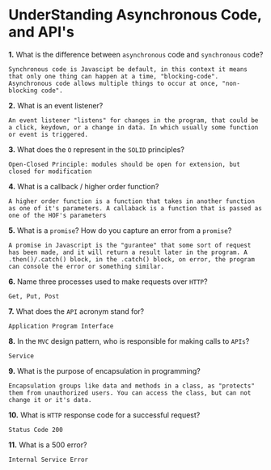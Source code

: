 # UnderStanding Asynchronous Code, and API's

**1.** What is the difference between `asynchronous` code and `synchronous` code?
<!-- enter you answer in the space below -->
```
Synchronous code is Javascipt be default, in this context it means that only one thing can happen at a time, "blocking-code". Asynchronous code allows multiple things to occur at once, "non-blocking code".
```
**2.** What is an event listener?
<!-- enter you answer in the space below -->
```
An event listener "listens" for changes in the program, that could be a click, keydown, or a change in data. In which usually some function or event is triggered.
```
**3.** What does the `O` represent in the `SOLID` principles?
<!-- enter you answer in the space below -->
```
Open-Closed Principle: modules should be open for extension, but closed for modification
```
**4.** What is a callback / higher order function?
<!-- enter you answer in the space below -->
```
A higher order function is a function that takes in another function as one of it's parameters. A callaback is a function that is passed as one of the HOF's parameters
```
**5.** What is a `promise`? How do you capture an error from a `promise`?
<!-- enter you answer in the space below -->
```
A promise in Javascript is the "gurantee" that some sort of request has been made, and it will return a result later in the program. A .then()/.catch() block, in the .catch() block, on error, the program can console the error or something similar.
```
**6.** Name three processes used to make requests over `HTTP`?
<!-- enter you answer in the space below -->
```
Get, Put, Post
```
**7.** What does the `API` acronym stand for?
<!-- enter you answer in the space below -->
```
Application Program Interface
```
**8.** In the `MVC` design pattern, who is responsible for making calls to `APIs`?
<!-- enter you answer in the space below -->
```
Service
```
**9.** What is the purpose of encapsulation in programming?
<!-- enter you answer in the space below -->
```
Encapsulation groups like data and methods in a class, as "protects" them from unauthorized users. You can access the class, but can not change it or it's data.
```
**10.** What is `HTTP` response code for a successful request?
<!-- enter you answer in the space below -->
```
Status Code 200
```
**11.** What is a 500 error?
<!-- enter you answer in the space below -->
```
Internal Service Error
```